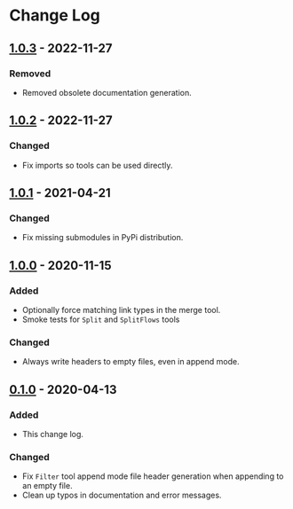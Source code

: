 # Change Log

## [1.0.3] - 2022-11-27
### Removed
- Removed obsolete documentation generation.

## [1.0.2] - 2022-11-27
### Changed
- Fix imports so tools can be used directly.

## [1.0.1] - 2021-04-21
### Changed
- Fix missing submodules in PyPi distribution.

## [1.0.0] - 2020-11-15
### Added
- Optionally force matching link types in the merge tool.
- Smoke tests for `Split` and `SplitFlows` tools
### Changed
- Always write headers to empty files, even in append mode.

## [0.1.0] - 2020-04-13
### Added
- This change log.
### Changed
- Fix `Filter` tool append mode file header generation when appending to an empty file.
- Clean up typos in documentation and error messages.

[1.0.3]: https://github.com/AgalmicVentures/HumanTime/compare/1.0.2...1.0.3
[1.0.2]: https://github.com/AgalmicVentures/HumanTime/compare/1.0.1...1.0.2
[1.0.1]: https://github.com/AgalmicVentures/HumanTime/compare/1.0.0...1.0.1
[1.0.0]: https://github.com/AgalmicVentures/HumanTime/compare/0.1.0...1.0.0
[0.1.0]: https://github.com/AgalmicVentures/HumanTime/compare/0.0.1...0.1.0
[0.0.1]: https://github.com/AgalmicVentures/HumanTime/releases/tag/0.0.1

